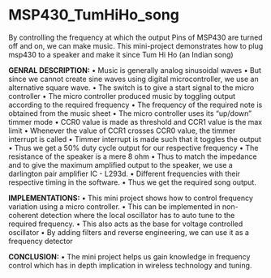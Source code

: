 # MSP430_TumHiHo_song
By controlling the frequency at which the output Pins of MSP430 are turned off and on, we can make music. This mini-project demonstrates how to plug msp430 to a speaker and make it since Tum Hi Ho (an Indian song)

**GENRAL DESCRIPTION:**
    • Music is generally analog sinusoidal waves
    • But since we cannot create sine waves using digital microcontroller, we use an alternative square wave. 
    • The switch is to give a start signal to the micro controller
    • The micro controller produced music by toggling output according to the required frequency
    • The frequency of the required note is obtained from the music sheet
    • The micro controller uses its “up/down” timmer mode
    • CCR0 value is made as threshold and CCR1 value is the max limit
    • Whenever the value of CCR1 crosses CCR0 value, the timmer interrupt is called
    • Timmer interrupt is made such that it toggles the output
    • Thus we get a 50% duty cycle output for our respective frequency
    • The resistance of the speaker is a mere 8 ohm
    • Thus to match the impedance and to give the maximum amplified output to the speaker, we use a darlington pair amplifier IC - L293d.
    • Different frequencies with their respective timing in the software.
    • Thus we get the required song output.

**IMPLEMENTATIONS:**
    • This mini project shows how to control frequency variation using a micro controller.
    • This can be implemented in non-coherent detection where the local oscillator has to auto tune to the required frequency.
    • This also acts as the base for voltage controlled oscillator
    • By adding filters and reverse engineering, we can use it as a frequency detector

**CONCLUSION:**
    • The mini project helps us gain knowledge in frequency control which has in depth implication in wireless technology and tuning.
